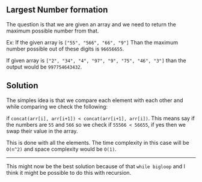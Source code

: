 ## Largest Number formation

The question is that we are given an array and we need to return the maximum possible number from that.

Ex: 
If the given array is `["55", "566", "66", "9"]` Than the maximum number possible out of these digits is `96656655`.

If given array is `["2", "34", "4", "97", "9", "75", "46", "3"]` than the output would be `997754643432`.

## Solution

The simples idea is that we compare each element with each other and while comparing we check the following:

if `concat(arr[i], arr[i+1]) < concat(arr[i+1], arr[i])`. This means say if the numbers are `55` and `566` so we check if 
`55566 < 56655`, if yes then we swap their value in the array.

This is done with all the elements. The time complexity in this case will be `O(n^2)` and space complexity would be `O(1)`.

***

This might now be the best solution because of that `while bigloop` and I think it might be possible to do this with recursion.
